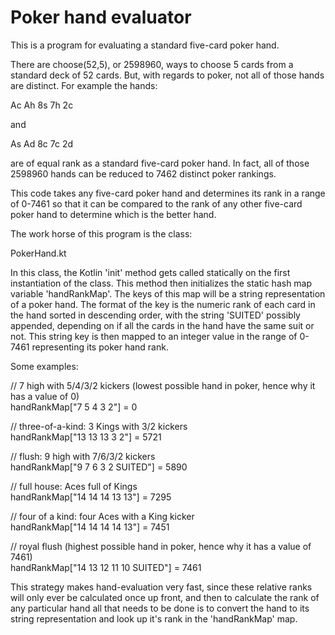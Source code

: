 # Poker hand evaluator

This is a program for evaluating a standard five-card poker hand. 

There are choose(52,5), or 2598960, ways to choose 5 cards from a standard
deck of 52 cards.  But, with regards to poker, not all of those hands are 
distinct.  For example the hands:

Ac Ah 8s 7h 2c

and 

As Ad 8c 7c 2d

are of equal rank as a standard five-card poker hand.  In fact, all of those 
2598960 hands can be reduced to 7462 distinct poker rankings.  

This code takes any five-card poker hand and determines its rank in a range
of 0-7461 so that it can be compared to the rank of any other five-card poker
hand to determine which is the better hand.

The work horse of this program is the class:

PokerHand.kt

In this class, the Kotlin 'init' method gets called statically on the first 
instantiation of the class.  This method then initializes the static hash map variable 
'handRankMap'.  The keys of this map will be a string representation of a
poker hand.  The format of the key is the numeric rank of each card in the 
hand sorted in descending order, with the string 'SUITED' possibly appended, depending
on if all the cards in the hand have the same suit or not.  This string key is then 
mapped to an integer value in the range of 0-7461 representing its poker hand rank.  

Some examples:

// 7 high with 5/4/3/2 kickers (lowest possible hand in poker, hence why it has a value of 0)  
handRankMap["7 5 4 3 2"] = 0
  
// three-of-a-kind: 3 Kings with 3/2 kickers  
handRankMap["13 13 13 3 2"] = 5721           
  
// flush: 9 high with 7/6/3/2 kickers  
handRankMap["9 7 6 3 2 SUITED"] = 5890  
  
// full house: Aces full of Kings   
handRankMap["14 14 14 13 13"] = 7295  
  
// four of a kind: four Aces with a King kicker  
handRankMap["14 14 14 14 13"] = 7451  
  
// royal flush (highest possible hand in poker, hence why it has a value of 7461)  
handRankMap["14 13 12 11 10 SUITED"] = 7461   
 
This strategy makes hand-evaluation very fast, since these relative ranks will only ever be 
calculated once up front, and then to calculate the rank of any particular hand all that needs 
to be done is to convert the hand to its string representation and look up it's rank in the 
'handRankMap' map.